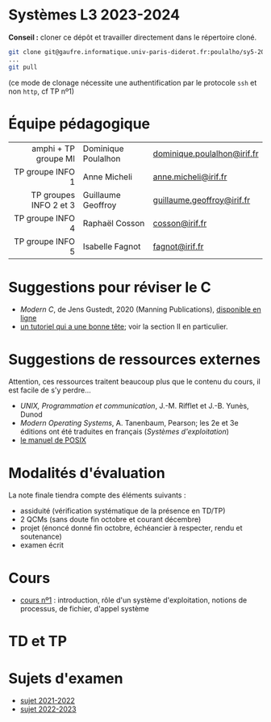 Systèmes L3 2023-2024
=================

**Conseil :** cloner ce dépôt et travailler directement dans le répertoire cloné.

```bash
git clone git@gaufre.informatique.univ-paris-diderot.fr:poulalho/sy5-2023-2024.git
...
git pull
```
(ce mode de clonage nécessite une authentification par le protocole `ssh`
et non `http`, cf TP nº1)

# Équipe pédagogique

| | | |
|---:|---|---|
| amphi + TP groupe MI | Dominique Poulalhon | dominique.poulalhon@irif.fr |
| TP groupe INFO 1 | Anne Micheli | anne.micheli@irif.fr |
| TP groupes INFO 2 et 3 | Guillaume Geoffroy |  guillaume.geoffroy@irif.fr |
| TP groupe INFO 4 | Raphaël Cosson | cosson@irif.fr |
| TP groupe INFO 5 | Isabelle Fagnot | fagnot@irif.fr |


# Suggestions pour réviser le C

* _Modern C_, de Jens Gustedt, 2020 (Manning Publications), [disponible en
  ligne](https://modernc.gforge.inria.fr/)
* [un tutoriel qui a une bonne
  tête](https://zestedesavoir.com/tutoriels/755/le-langage-c-1/); voir la
  section II en particulier.

# Suggestions de ressources externes 

Attention, ces ressources traitent beaucoup plus que le contenu du cours,
il est facile de s'y perdre...

* _UNIX, Programmation et communication_, J.-M. Rifflet et J.-B. Yunès, Dunod
* _Modern Operating Systems_, A. Tanenbaum, Pearson; les 2e et 3e éditions ont été traduites en français (_Systèmes d'exploitation_)
* [le manuel de POSIX](https://pubs.opengroup.org/onlinepubs/9699919799/)


# Modalités d'évaluation

La note finale tiendra compte des éléments suivants :
* assiduité (vérification systématique de la présence en TD/TP)
* 2 QCMs (sans doute fin octobre et courant décembre)
* projet (énoncé donné fin octobre, échéancier à respecter, rendu et
  soutenance)
* examen écrit


# Cours

* [cours nº1](Cours/cours_1.pdf) : introduction, rôle d'un système
  d'exploitation, notions de processus, de fichier, d'appel système

# TD et TP


# Sujets d'examen

* [sujet 2021-2022](Examens/examen_2021-2022_session1_SY5.pdf)
* [sujet 2022-2023](Examens/examen_2022-2023_session1_SY5.pdf)

